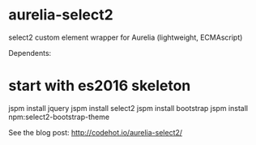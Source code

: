 # aurelia-select2
select2 custom element wrapper for Aurelia (lightweight, ECMAscript)

Dependents:

# start with es2016 skeleton
jspm install jquery
jspm install select2
jspm install bootstrap
jspm install npm:select2-bootstrap-theme

See the blog post:
http://codehot.io/aurelia-select2/

